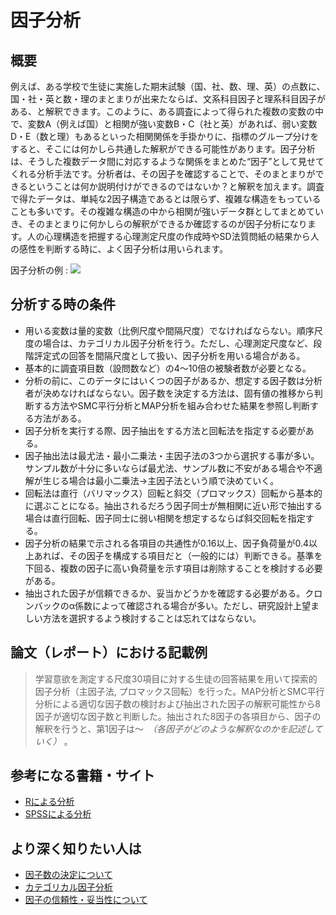 # 因子分析


## 概要
例えば、ある学校で生徒に実施した期末試験（国、社、数、理、英）の点数に、国・社・英と数・理のまとまりが出来たならば、文系科目因子と理系科目因子がある、と解釈できます。このように、ある調査によって得られた複数の変数の中で、変数A（例えば国）と相関が強い変数B・C（社と英）があれば、弱い変数D・E（数と理）もあるといった相関関係を手掛かりに、指標のグループ分けをすると、そこには何かしら共通した解釈ができる可能性があります。因子分析は、そうした複数データ間に対応するような関係をまとめた“因子”として見せてくれる分析手法です。分析者は、その因子を確認することで、そのまとまりができるということは何か説明付けができるのではないか？と解釈を加えます。調査で得たデータは、単純な2因子構造であるとは限らず、複雑な構造をもっていることも多いです。その複雑な構造の中から相関が強いデータ群としてまとめていき、そのまとまりに何かしらの解釈ができるか確認するのが因子分析になります。人の心理構造を把握する心理測定尺度の作成時やSD法質問紙の結果から人の感性を判断する時に、よく因子分析は用いられます。

因子分析の例
: ![](factor-analysis_image.jpg)


## 分析する時の条件
- 用いる変数は量的変数（比例尺度や間隔尺度）でなければならない。順序尺度の場合は、カテゴリカル因子分析を行う。ただし、心理測定尺度など、段階評定式の回答を間隔尺度として扱い、因子分析を用いる場合がある。
- 基本的に調査項目数（設問数など）の4～10倍の被験者数が必要となる。
- 分析の前に、このデータにはいくつの因子があるか、想定する因子数は分析者が決めなければならない。因子数を決定する方法は、固有値の推移から判断する方法やSMC平行分析とMAP分析を組み合わせた結果を参照し判断する方法がある。
- 因子分析を実行する際、因子抽出をする方法と回転法を指定する必要がある。
- 因子抽出法は最尤法・最小二乗法・主因子法の3つから選択する事が多い。サンプル数が十分に多いならば最尤法、サンプル数に不安がある場合や不適解が生じる場合は最小二乗法→主因子法という順で決めていく。
- 回転法は直行（バリマックス）回転と斜交（プロマックス）回転から基本的に選ぶことになる。抽出されるだろう因子同士が無相関に近い形で抽出する場合は直行回転、因子同士に弱い相関を想定するならば斜交回転を指定する。
- 因子分析の結果で示される各項目の共通性が0.16以上、因子負荷量が0.4以上あれば、その因子を構成する項目だと（一般的には）判断できる。基準を下回る、複数の因子に高い負荷量を示す項目は削除することを検討する必要がある。
- 抽出された因子が信頼できるか、妥当かどうかを確認する必要がある。クロンバックのα係数によって確認される場合が多い。ただし、研究設計上望ましい方法を選択するよう検討することは忘れてはならない。


## 論文（レポート）における記載例
> 学習意欲を測定する尺度30項目に対する生徒の回答結果を用いて探索的因子分析（主因子法, プロマックス回転）を行った。MAP分析とSMC平行分析による適切な因子数の検討および抽出された因子の解釈可能性から8因子が適切な因子数と判断した。抽出された8因子の各項目から、因子の解釈を行うと、第1因子は～　*（各因子がどのような解釈なのかを記述していく）* 。

## 参考になる書籍・サイト
- [Rによる分析](https://www1.doshisha.ac.jp/~mjin/R/Chap_25/25.html)
- [SPSSによる分析](http://psy.isc.chubu.ac.jp/~oshiolab/teaching_folder/datakaiseki_folder/08_folder/da08_02.html)

## より深く知りたい人は
- [因子数の決定について](https://www.ec.kagawa-u.ac.jp/~hori/yomimono/factor2005.pdf)
- [カテゴリカル因子分析](https://norimune.net/677)
- [因子の信頼性・妥当性について](http://www.u-gakugei.ac.jp/~kishilab/validity-reliability.htm)

